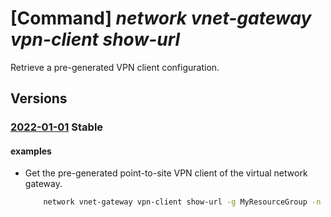 # [Command] _network vnet-gateway vpn-client show-url_

Retrieve a pre-generated VPN client configuration.

## Versions

### [2022-01-01](/Resources/mgmt-plane/L3N1YnNjcmlwdGlvbnMve30vcmVzb3VyY2Vncm91cHMve30vcHJvdmlkZXJzL21pY3Jvc29mdC5uZXR3b3JrL3ZpcnR1YWxuZXR3b3JrZ2F0ZXdheXMve30vZ2V0dnBucHJvZmlsZXBhY2thZ2V1cmw=/2022-01-01.xml) **Stable**

<!-- mgmt-plane /subscriptions/{}/resourcegroups/{}/providers/microsoft.network/virtualnetworkgateways/{}/getvpnprofilepackageurl 2022-01-01 -->

#### examples

- Get the pre-generated point-to-site VPN client of the virtual network gateway.
    ```bash
        network vnet-gateway vpn-client show-url -g MyResourceGroup -n MyVnetGateway
    ```
